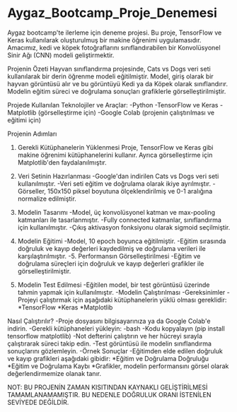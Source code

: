 # Aygaz_Bootcamp_Proje_Denemesi
Aygaz bootcamp'te ilerleme için deneme projesi.
Bu proje, TensorFlow ve Keras kullanılarak oluşturulmuş bir makine öğrenimi uygulamasıdır. Amacımız, kedi ve köpek fotoğraflarını sınıflandırabilen bir Konvolüsyonel Sinir Ağı (CNN) modeli geliştirmektir.


Projenin Özeti
Hayvan sınıflandırma projesinde, Cats vs Dogs veri seti kullanılarak bir derin öğrenme modeli eğitilmiştir. Model, giriş olarak bir hayvan görüntüsü alır ve bu görüntüyü Kedi ya da Köpek olarak sınıflandırır. Modelin eğitim süreci ve doğrulama sonuçları grafiklerle görselleştirilmiştir.



Projede Kullanılan Teknolojiler ve Araçlar:
-Python
-TensorFlow ve Keras
-Matplotlib (görselleştirme için)
-Google Colab (projenin çalıştırılması ve eğitimi için)



Projenin Adımları
1. Gerekli Kütüphanelerin Yüklenmesi
Proje, TensorFlow ve Keras gibi makine öğrenimi kütüphanelerini kullanır. Ayrıca görselleştirme için Matplotlib'den faydalanılmıştır.



2. Veri Setinin Hazırlanması
-Google'dan indirilen Cats vs Dogs veri seti kullanılmıştır.
-Veri seti eğitim ve doğrulama olarak ikiye ayrılmıştır.
-Görseller, 150x150 piksel boyutuna ölçeklendirilmiş ve 0-1 aralığına normalize edilmiştir.


3. Modelin Tasarımı
-Model, üç konvolüsyonel katman ve max-pooling katmanları ile tasarlanmıştır.
-Fully connected katmanlar, sınıflandırma için kullanılmıştır.
-Çıkış aktivasyon fonksiyonu olarak sigmoid seçilmiştir.


4. Modelin Eğitimi
-Model, 10 epoch boyunca eğitilmiştir.
-Eğitim sırasında doğruluk ve kayıp değerleri kaydedilmiş ve doğrulama verileri ile karşılaştırılmıştır.
-5. Performansın Görselleştirilmesi
-Eğitim ve doğrulama süreçleri için doğruluk ve kayıp değerleri grafikler ile görselleştirilmiştir.


6. Modelin Test Edilmesi
 -Eğitilen model, bir test görüntüsü üzerinde tahmin yapmak için kullanılmıştır.
 -Modelin Çalıştırılması
 -Gereksinimler
 -Projeyi çalıştırmak için aşağıdaki kütüphanelerin yüklü olması gereklidir:
  *TensorFlow
  *Keras
  *Matplotlib


Nasıl Çalıştırılır?
 -Proje dosyasını bilgisayarınıza ya da Google Colab'e indirin.
 -Gerekli kütüphaneleri yükleyin:
 -bash
 -Kodu kopyalayın
      (pip install tensorflow matplotlib)
 -Not defterini çalıştırın ve her hücreyi sırayla çalıştırarak süreci takip edin.
-Test görüntüsü ile modelin sınıflandırma sonuçlarını gözlemleyin.
-Örnek Sonuçlar
-Eğitimden elde edilen doğruluk ve kayıp grafikleri aşağıdaki gibidir:
 *Eğitim ve Doğrulama Doğruluğu
 *Eğitim ve Doğrulama Kaybı
 *Grafikler, modelin performansını görsel olarak değerlendirmemize olanak tanır.


NOT: BU PROJENİN ZAMAN KISITINDAN KAYNAKLI GELİŞTİRİLMESİ TAMAMLANAMAMIŞTIR. BU NEDENLE DOĞRULUK ORANI İSTENİLEN SEVİYEDE DEĞİLDİR.

